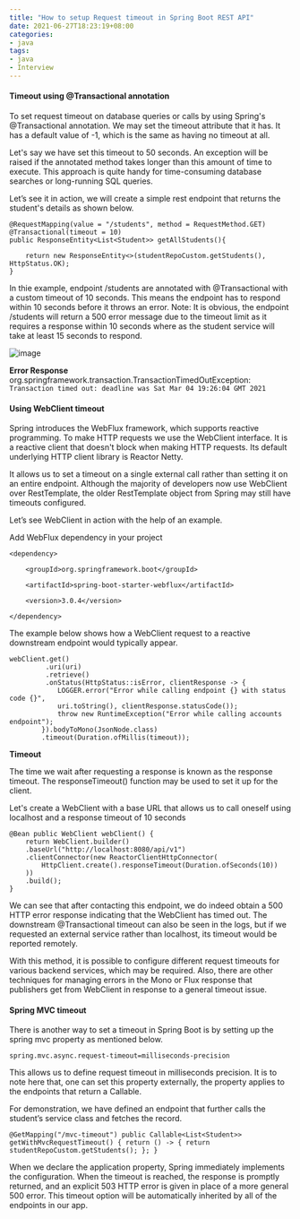 ```yaml
---
title: "How to setup Request timeout in Spring Boot REST API"
date: 2021-06-27T18:23:19+08:00
categories:
- java
tags:
- java
- Interview
---
```

#### Timeout using @Transactional annotation

To set request timeout on database queries or calls by using Spring's @Transactional annotation. We may set the timeout attribute that it has. It has a default value of -1, which is the same as having no timeout at all. 

Let's say we have set this timeout to 50 seconds. An exception will be raised if the annotated method takes longer than this amount of time to execute. This approach is quite handy for time-consuming database searches or long-running SQL queries.
<!--more-->
Let’s see it in action, we will create a simple rest endpoint that returns the student's details as shown below.

```
@RequestMapping(value = "/students", method = RequestMethod.GET)
@Transactional(timeout = 10) 
public ResponseEntity<List<Student>> getAllStudents(){ 

    return new ResponseEntity<>(studentRepoCustom.getStudents(), HttpStatus.OK); 
}

```
In thie example, endpoint /students are annotated with @Transactional with a custom timeout of 10 seconds. This means the endpoint has to respond within 10 seconds before it throws an error. 
Note: It is obvious, the endpoint /students will return a 500 error message due to the timeout limit as it requires a response within 10 seconds where as the student service will take at least 15 seconds to respond.

![image](https://blogger.googleusercontent.com/img/a/AVvXsEgu8vDx8Kl4DkJm3buujNWdoE-4-wy8Pdv2qXnuqCqTND-t3wcWZGK1VRss5O3xSr9BJlmOoyf56gqaDR_SHI1g4KuwnWGx2b76gikO72Eg4k7MRYrtiTPY_JufM_DXZ8tU0k_WN1esX3z7wTQgLDu4fbXVSnUQnW2gNCX6c-boWR17pD-vA5TSegh6=w557-h344)

**Error Response**
org.springframework.transaction.TransactionTimedOutException: `Transaction timed out: deadline was Sat Mar 04 19:26:04 GMT 2021`

#### Using WebClient timeout
Spring introduces the WebFlux framework, which supports reactive programming. To make HTTP requests we use the WebClient interface. It is a reactive client that doesn't block when making HTTP requests. Its default underlying HTTP client library is Reactor Netty. 

It allows us to set a timeout on a single external call rather than setting it on an entire endpoint. Although the majority of developers now use WebClient over RestTemplate, the older RestTemplate object from Spring may still have timeouts configured.

Let’s see WebClient in action with the help of an example.

Add WebFlux dependency in your project
```
<dependency>

    <groupId>org.springframework.boot</groupId>

    <artifactId>spring-boot-starter-webflux</artifactId>

    <version>3.0.4</version>

</dependency>
```
The example below shows how a WebClient request to a reactive downstream endpoint would typically appear.

```
webClient.get()
         .uri(uri)
         .retrieve()
         .onStatus(HttpStatus::isError, clientResponse -> { 
            LOGGER.error("Error while calling endpoint {} with status code {}",
            uri.toString(), clientResponse.statusCode()); 
            throw new RuntimeException("Error while calling accounts endpoint"); 
        }).bodyToMono(JsonNode.class) 
        .timeout(Duration.ofMillis(timeout));
```
**Timeout**

The time we wait after requesting a response is known as the response timeout. The responseTimeout() function may be used to set it up for the client.

Let's create a WebClient with a base URL that allows us to call oneself using localhost and a response timeout of 10 seconds

```
@Bean public WebClient webClient() { 
    return WebClient.builder() 
    .baseUrl("http://localhost:8080/api/v1") 
    .clientConnector(new ReactorClientHttpConnector( 
        HttpClient.create().responseTimeout(Duration.ofSeconds(10)) 
    )) 
    .build(); 
}

```
We can see that after contacting this endpoint, we do indeed obtain a 500 HTTP error response indicating that the WebClient has timed out. The downstream @Transactional timeout can also be seen in the logs, but if we requested an external service rather than localhost, its timeout would be reported remotely.

With this method, it is possible to configure different request timeouts for various backend services, which may be required. Also, there are other techniques for managing errors in the Mono or Flux response that publishers get from WebClient in response to a general timeout issue. 

#### Spring MVC timeout
There is another way to set a timeout in Spring Boot is by setting up the spring mvc property as mentioned below.

```
spring.mvc.async.request-timeout=milliseconds-precision
```
This allows us to define request timeout in milliseconds precision. It is to note here that, one can set this property externally, the property applies to the endpoints that return a Callable. 

For demonstration, we have defined an endpoint that further calls the student’s service class and fetches the record.

```
@GetMapping("/mvc-timeout") public Callable<List<Student>> getWithMvcRequestTimeout() { return () -> { return studentRepoCustom.getStudents(); }; }

```
When we declare the application property, Spring immediately implements the configuration. When the timeout is reached, the response is promptly returned, and an explicit 503 HTTP error is given in place of a more general 500 error. This timeout option will be automatically inherited by all of the endpoints in our app.
